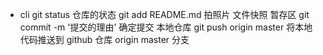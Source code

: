 - cli
    git status      仓库的状态
    git add README.md  拍照片 文件快照  暂存区
    git commit -m '提交的理由' 确定提交 本地仓库
    git push origin master 将本地代码推送到
    github 仓库  origin master  分支